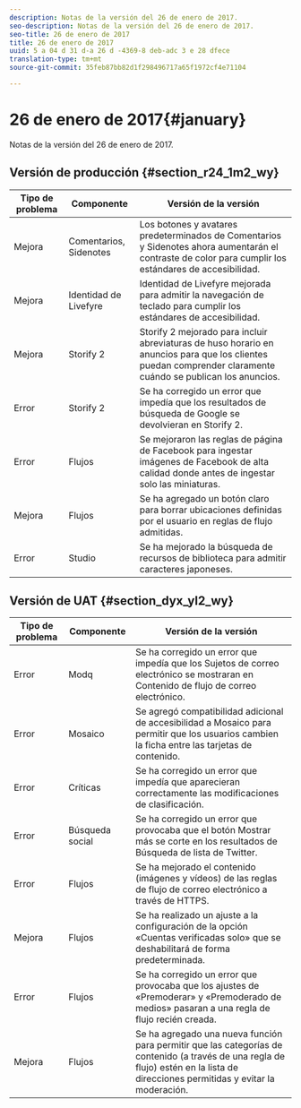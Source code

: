```yaml
---
description: Notas de la versión del 26 de enero de 2017.
seo-description: Notas de la versión del 26 de enero de 2017.
seo-title: 26 de enero de 2017
title: 26 de enero de 2017
uuid: 5 a 04 d 31 d-a 26 d -4369-8 deb-adc 3 e 28 dfece
translation-type: tm+mt
source-git-commit: 35feb87bb82d1f298496717a65f1972cf4e71104

---
```



# 26 de enero de 2017{#january}

Notas de la versión del 26 de enero de 2017.

## Versión de producción {#section_r24_1m2_wy}

| Tipo de problema | Componente | Versión de la versión |
|--- |--- |--- |
| Mejora | Comentarios, Sidenotes | Los botones y avatares predeterminados de Comentarios y Sidenotes ahora aumentarán el contraste de color para cumplir los estándares de accesibilidad. |
| Mejora | Identidad de Livefyre | Identidad de Livefyre mejorada para admitir la navegación de teclado para cumplir los estándares de accesibilidad. |
| Mejora | Storify 2 | Storify 2 mejorado para incluir abreviaturas de huso horario en anuncios para que los clientes puedan comprender claramente cuándo se publican los anuncios. |
| Error | Storify 2 | Se ha corregido un error que impedía que los resultados de búsqueda de Google se devolvieran en Storify 2. |
| Error | Flujos | Se mejoraron las reglas de página de Facebook para ingestar imágenes de Facebook de alta calidad donde antes de ingestar solo las miniaturas. |
| Mejora | Flujos | Se ha agregado un botón claro para borrar ubicaciones definidas por el usuario en reglas de flujo admitidas. |
| Error | Studio | Se ha mejorado la búsqueda de recursos de biblioteca para admitir caracteres japoneses. |


## Versión de UAT {#section_dyx_yl2_wy}

| Tipo de problema | Componente | Versión de la versión |
|--- |--- |--- |
| Error | Modq | Se ha corregido un error que impedía que los Sujetos de correo electrónico se mostraran en Contenido de flujo de correo electrónico. |
| Error | Mosaico | Se agregó compatibilidad adicional de accesibilidad a Mosaico para permitir que los usuarios cambien la ficha entre las tarjetas de contenido. |
| Error | Críticas | Se ha corregido un error que impedía que aparecieran correctamente las modificaciones de clasificación. |
| Error | Búsqueda social | Se ha corregido un error que provocaba que el botón Mostrar más se corte en los resultados de Búsqueda de lista de Twitter. |
| Error | Flujos | Se ha mejorado el contenido (imágenes y vídeos) de las reglas de flujo de correo electrónico a través de HTTPS. |
| Mejora | Flujos | Se ha realizado un ajuste a la configuración de la opción «Cuentas verificadas solo» que se deshabilitará de forma predeterminada. |
| Error | Flujos | Se ha corregido un error que provocaba que los ajustes de «Premoderar» y «Premoderado de medios» pasaran a una regla de flujo recién creada. |
| Mejora | Flujos | Se ha agregado una nueva función para permitir que las categorías de contenido (a través de una regla de flujo) estén en la lista de direcciones permitidas y evitar la moderación. |

